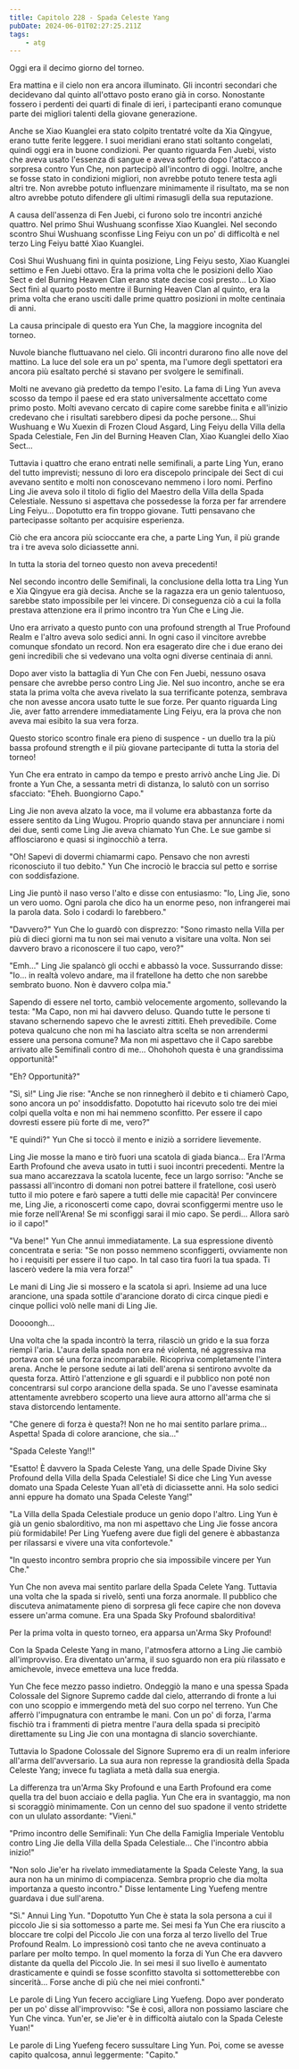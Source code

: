```yaml
---
title: Capitolo 228 - Spada Celeste Yang
pubDate: 2024-06-01T02:27:25.211Z
tags:
    - atg
---
```





Oggi era il decimo giorno del torneo.


Era mattina e il cielo non era ancora illuminato. Gli incontri secondari che decidevano dal quinto all'ottavo posto erano già in corso. Nonostante fossero i perdenti dei quarti di finale di ieri, i partecipanti erano comunque parte dei migliori talenti della giovane generazione.


Anche se Xiao Kuanglei era stato colpito trentatré volte da Xia Qingyue, erano tutte ferite leggere. I suoi meridiani erano stati soltanto congelati, quindi oggi era in buone condizioni. Per quanto riguarda Fen Juebi, visto che aveva usato l'essenza di sangue e aveva sofferto dopo l'attacco a sorpresa contro Yun Che, non partecipò all'incontro di oggi. Inoltre, anche se fosse stato in condizioni migliori, non avrebbe potuto tenere testa agli altri tre. Non avrebbe potuto influenzare minimamente il risultato, ma se non altro avrebbe potuto difendere gli ultimi rimasugli della sua reputazione.


A causa dell'assenza di Fen Juebi, ci furono solo tre incontri anziché quattro. Nel primo Shui Wushuang sconfisse Xiao Kuanglei.
Nel secondo scontro Shui Wushuang sconfisse Ling Feiyu con un po' di difficoltà e nel terzo Ling Feiyu batté Xiao Kuanglei.


Così Shui Wushuang finì in quinta posizione, Ling Feiyu sesto, Xiao Kuanglei settimo e Fen Juebi ottavo. Era la prima volta che le posizioni dello Xiao Sect e del Burning Heaven Clan erano state decise così presto... Lo Xiao Sect finì al quarto posto mentre il Burning Heaven Clan al quinto, era la prima volta che erano usciti dalle prime quattro posizioni in molte centinaia di anni.


La causa principale di questo era Yun Che, la maggiore incognita del torneo.


Nuvole bianche fluttuavano nel cielo. Gli incontri durarono fino alle nove del mattino. La luce del sole era un po' spenta, ma l'umore degli spettatori era ancora più esaltato perché si stavano per svolgere le semifinali.


Molti ne avevano già predetto da tempo l'esito. La fama di Ling Yun aveva scosso da tempo il paese ed era stato universalmente accettato come primo posto. Molti avevano cercato di capire come sarebbe finita e all'inizio credevano che i risultati sarebbero dipesi da poche persone... Shui Wushuang e Wu Xuexin di Frozen Cloud Asgard, Ling Feiyu della Villa della Spada Celestiale, Fen Jin del Burning Heaven Clan, Xiao Kuanglei dello Xiao Sect...


Tuttavia i quattro che erano entrati nelle semifinali, a parte Ling Yun, erano del tutto imprevisti; nessuno di loro era discepolo principale dei Sect di cui avevano sentito e molti non conoscevano nemmeno i loro nomi. Perfino Ling Jie aveva solo il titolo di figlio del Maestro della Villa della Spada Celestiale. Nessuno si aspettava che possedesse la forza per far arrendere Ling Feiyu... Dopotutto era fin troppo giovane. Tutti pensavano che partecipasse soltanto per acquisire esperienza.


Ciò che era ancora più scioccante era che, a parte Ling Yun, il più grande tra i tre aveva solo diciassette anni.


In tutta la storia del torneo questo non aveva precedenti!


Nel secondo incontro delle Semifinali, la conclusione della lotta tra Ling Yun e Xia Qingyue era già decisa. Anche se la ragazza era un genio talentuoso, sarebbe stato impossibile per lei vincere. Di conseguenza ciò a cui la folla prestava attenzione era il primo incontro tra Yun Che e Ling Jie.


Uno era arrivato a questo punto con una profound strength al True Profound Realm e l'altro aveva solo sedici anni. In ogni caso il vincitore avrebbe comunque sfondato un record. Non era esagerato dire che i due erano dei geni incredibili che si vedevano una volta ogni diverse centinaia di anni.


Dopo aver visto la battaglia di Yun Che con Fen Juebi, nessuno osava pensare che avrebbe perso contro Ling Jie. Nel suo incontro, anche se era stata la prima volta che aveva rivelato la sua terrificante potenza, sembrava che non avesse ancora usato tutte le sue forze.
Per quanto riguarda Ling Jie, aver fatto arrendere immediatamente Ling Feiyu, era la prova che non aveva mai esibito la sua vera forza.


Questo storico scontro finale era pieno di suspence - un duello tra la più bassa profound strength e il più giovane partecipante di tutta la storia del torneo!


Yun Che era entrato in campo da tempo e presto arrivò anche Ling Jie.
Di fronte a Yun Che, a sessanta metri di distanza, lo salutò con un sorriso sfacciato: "Eheh. Buongiorno Capo."


Ling Jie non aveva alzato la voce, ma il volume era abbastanza forte da essere sentito da Ling Wugou. Proprio quando stava per annunciare i nomi dei due, sentì come Ling Jie aveva chiamato Yun Che. Le sue gambe si afflosciarono e quasi si inginocchiò a terra.


"Oh! Sapevi di dovermi chiamarmi capo. Pensavo che non avresti riconosciuto il tuo debito." Yun Che incrociò le braccia sul petto e sorrise con soddisfazione.


Ling Jie puntò il naso verso l'alto e disse con entusiasmo: "Io, Ling Jie, sono un vero uomo. Ogni parola che dico ha un enorme peso, non infrangerei mai la parola data. Solo i codardi lo farebbero."


"Davvero?" Yun Che lo guardò con disprezzo: "Sono rimasto nella Villa per più di dieci giorni ma tu non sei mai venuto a visitare una volta. Non sei davvero bravo a riconoscere il tuo capo, vero?"


"Emh..." Ling Jie spalancò gli occhi e abbassò la voce. Sussurrando disse: "Io... in realtà volevo andare, ma il fratellone ha detto che non sarebbe sembrato buono. Non è davvero colpa mia."


Sapendo di essere nel torto, cambiò velocemente argomento, sollevando la testa: "Ma Capo, non mi hai davvero deluso. Quando tutte le persone ti stavano schernendo sapevo che le avresti zittiti. Eheh prevedibile.
Come poteva qualcuno che non mi ha lasciato altra scelta se non arrendermi essere una persona comune? Ma non mi aspettavo che il Capo sarebbe arrivato alle Semifinali contro di me... Ohohohoh questa è una grandissima opportunità!"


"Eh? Opportunità?"


"Sì, sì!" Ling Jie rise: "Anche se non rinnegherò il debito e ti chiamerò Capo, sono ancora un po' insoddisfatto. Dopotutto hai ricevuto solo tre dei miei colpi quella volta e non mi hai nemmeno sconfitto. Per essere il capo dovresti essere più forte di me, vero?"


"E quindi?" Yun Che si toccò il mento e iniziò a sorridere lievemente.


Ling Jie mosse la mano e tirò fuori una scatola di giada bianca... Era l'Arma Earth Profound che aveva usato in tutti i suoi incontri precedenti. Mentre la sua mano accarezzava la scatola lucente, fece un largo sorriso: "Anche se passassi all'incontro di domani non potrei battere il fratellone, così userò tutto il mio potere e farò sapere a tutti delle mie capacità! Per convincere me, Ling Jie, a riconoscerti come capo, dovrai sconfiggermi mentre uso le mie forze nell'Arena! Se mi sconfiggi sarai il mio capo. Se perdi... Allora sarò io il capo!"


"Va bene!" Yun Che annuì immediatamente. La sua espressione diventò concentrata e seria: "Se non posso nemmeno sconfiggerti, ovviamente non ho i requisiti per essere il tuo capo. In tal caso tira fuori la tua spada. Ti lascerò vedere la mia vera forza!"


Le mani di Ling Jie si mossero e la scatola si aprì. Insieme ad una luce arancione, una spada sottile d'arancione dorato di circa cinque piedi e cinque pollici volò nelle mani di Ling Jie.


Doooongh...


Una volta che la spada incontrò la terra, rilasciò un grido e la sua forza riempì l'aria.
L'aura della spada non era né violenta, né aggressiva ma portava con sé una forza incomparabile. Ricopriva completamente l'intera arena. Anche le persone sedute ai lati dell'arena si sentirono avvolte da questa forza. Attirò l'attenzione e gli sguardi e il pubblico non poté non concentrarsi sul corpo arancione della spada. Se uno l'avesse esaminata attentamente avrebbero scoperto una lieve aura attorno all'arma che si stava distorcendo lentamente.


"Che genere di forza è questa?! Non ne ho mai sentito parlare prima... Aspetta! Spada di colore arancione, che sia..."


"Spada Celeste Yang!!"


"Esatto! È davvero la Spada Celeste Yang, una delle Spade Divine Sky Profound della Villa della Spada Celestiale! Si dice che Ling Yun avesse domato una Spada Celeste Yuan all'età di diciassette anni. Ha solo sedici anni eppure ha domato una Spada Celeste Yang!"


"La Villa della Spada Celestiale produce un genio dopo l'altro. Ling Yun è già un genio sbalorditivo, ma non mi aspettavo che Ling Jie fosse ancora più formidabile! Per Ling Yuefeng avere due figli del genere è abbastanza per rilassarsi e vivere una vita confortevole."


"In questo incontro sembra proprio che sia impossibile vincere per Yun Che."


Yun Che non aveva mai sentito parlare della Spada Celete Yang. Tuttavia una volta che la spada si rivelò, sentì una forza anormale. Il pubblico che discuteva animatamente pieno di sorpresa gli fece capire che non doveva essere un'arma comune. Era una Spada Sky Profound sbalorditiva!


Per la prima volta in questo torneo, era apparsa un'Arma Sky Profound!


Con la Spada Celeste Yang in mano, l'atmosfera attorno a Ling Jie cambiò all'improvviso. Era diventato un'arma, il suo sguardo non era più rilassato e amichevole, invece emetteva una luce fredda.


Yun Che fece mezzo passo indietro. Ondeggiò la mano e una spessa Spada Colossale del Signore Supremo cadde dal cielo, atterrando di fronte a lui con uno scoppio e immergendo metà del suo corpo nel terreno. Yun Che afferrò l'impugnatura con entrambe le mani. Con un po' di forza, l'arma fischiò tra i frammenti di pietra mentre l'aura della spada si precipitò direttamente su Ling Jie con una montagna di slancio soverchiante.


Tuttavia lo Spadone Colossale del Signore Supremo era di un realm inferiore all'arma dell'avversario. La sua aura non represse la grandiosità della Spada Celeste Yang; invece fu tagliata a metà dalla sua energia.


La differenza tra un'Arma Sky Profound e una Earth Profound era come quella tra del buon acciaio e della paglia. Yun Che era in svantaggio, ma non si scoraggiò minimamente. Con un cenno del suo spadone il vento stridette con un ululato assordante: "Vieni."


"Primo incontro delle Semifinali: Yun Che della Famiglia Imperiale Ventoblu contro Ling Jie della Villa della Spada Celestiale... Che l'incontro abbia inizio!"


"Non solo Jie'er ha rivelato immediatamente la Spada Celeste Yang, la sua aura non ha un minimo di compiacenza. Sembra proprio che dia molta importanza a questo incontro." Disse lentamente Ling Yuefeng mentre guardava i due sull'arena.


"Sì." Annuì Ling Yun. "Dopotutto Yun Che è stata la sola persona a cui il piccolo Jie si sia sottomesso a parte me. Sei mesi fa Yun Che era riuscito a bloccare tre colpi del Piccolo Jie con una forza al terzo livello del True Profound Realm. Lo impressionò così tanto che ne aveva continuato a parlare per molto tempo. In quel momento la forza di Yun Che era davvero distante da quella del Piccolo Jie. In sei mesi il suo livello è aumentato drasticamente e quindi se fosse sconfitto stavolta si sottometterebbe con sincerità... Forse anche di più che nei miei confronti."


Le parole di Ling Yun fecero accigliare Ling Yuefeng. Dopo aver ponderato per un po' disse all'improvviso: "Se è così, allora non possiamo lasciare che Yun Che vinca. Yun'er, se Jie'er è in difficoltà aiutalo con la Spada Celeste Yuan!"


Le parole di Ling Yuefeng fecero sussultare Ling Yun. Poi, come se avesse capito qualcosa, annuì leggermente: "Capito."





